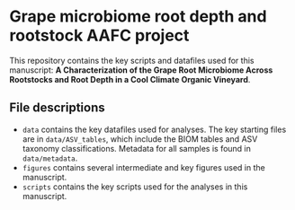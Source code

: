 # Grape microbiome root depth and rootstock AAFC project 

This repository contains the key scripts and datafiles used for this manuscript: **A Characterization of the Grape Root Microbiome Across Rootstocks and Root Depth in a Cool Climate Organic Vineyard**.

## File descriptions

* `data` contains the key datafiles used for analyses. The key starting files are in `data/ASV_tables`, which include the BIOM tables and ASV taxonomy classifications. Metadata for all samples is found in `data/metadata`.
* `figures` contains several intermediate and key figures used in the manuscript.
* `scripts` contains the key scripts used for the analyses in this manuscript.

